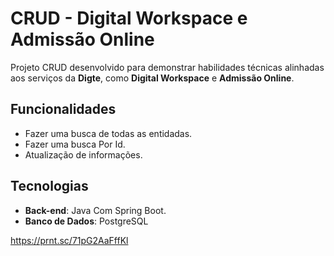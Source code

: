 # CRUD - Digital Workspace e Admissão Online

Projeto CRUD desenvolvido para demonstrar habilidades técnicas alinhadas aos serviços da **Digte**, como **Digital Workspace** e **Admissão Online**.

## Funcionalidades
- Fazer uma busca de todas as entidadas.
- Fazer uma busca Por Id.
- Atualização de informações.

## Tecnologias
- **Back-end**: Java Com Spring Boot.
- **Banco de Dados**: PostgreSQL

https://prnt.sc/71pG2AaFffKl
